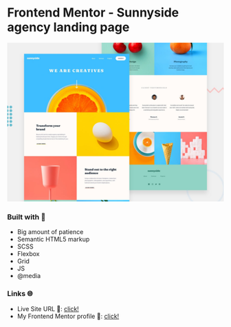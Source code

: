 # Frontend Mentor - Sunnyside agency landing page

![Design preview for the Sunnyside agency landing page coding challenge](./design/desktop-preview.jpg)

### Built with 🧱
- Big amount of patience
- Semantic HTML5 markup
- SCSS
- Flexbox
- Grid
- JS
- @media

### Links 🌐

- Live Site URL 🔴: [click!](https://kacperkwinta.github.io/Sunnyside-agency-landing-page/)
- My Frontend Mentor profile 👦: [click!](https://www.frontendmentor.io/profile/kacperkwinta)

